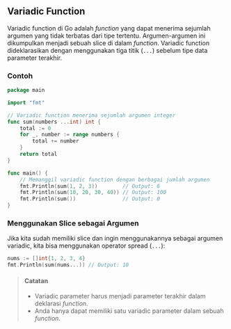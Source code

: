 ## Variadic Function
Variadic function di Go adalah _function_ yang dapat menerima sejumlah argumen yang tidak terbatas 
dari tipe tertentu. Argumen-argumen ini dikumpulkan menjadi sebuah slice di dalam _function_. Variadic 
function dideklarasikan dengan menggunakan tiga titik (`...`) sebelum tipe data parameter terakhir.

### Contoh
```go
package main

import "fmt"

// Variadic function menerima sejumlah argumen integer
func sum(numbers ...int) int {
    total := 0
    for _, number := range numbers {
        total += number
    }
    return total
}

func main() {
    // Memanggil variadic function dengan berbagai jumlah argumen
    fmt.Println(sum(1, 2, 3))        // Output: 6
    fmt.Println(sum(10, 20, 30, 40)) // Output: 100
    fmt.Println(sum())               // Output: 0
}
```

### Menggunakan Slice sebagai Argumen
Jika kita sudah memiliki slice dan ingin menggunakannya sebagai argumen variadic, kita bisa menggunakan 
operator spread (`...`):
```go
nums := []int{1, 2, 3, 4}
fmt.Println(sum(nums...)) // Output: 10
```
> #### Catatan
> - Variadic parameter harus menjadi parameter terakhir dalam deklarasi _function_.
> - Anda hanya dapat memiliki satu variadic parameter dalam sebuah _function_.
